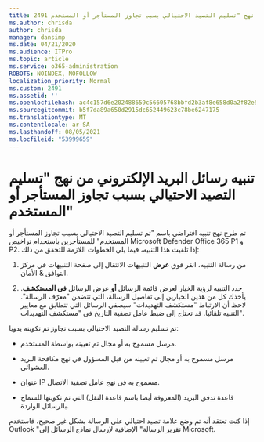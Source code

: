```yaml
---
title: 2491 تنبيه رسائل البريد الإلكتروني من نهج "تسليم التصيد الاحتيالي بسبب تجاوز المستأجر أو المستخدم"
ms.author: chrisda
author: chrisda
manager: dansimp
ms.date: 04/21/2020
ms.audience: ITPro
ms.topic: article
ms.service: o365-administration
ROBOTS: NOINDEX, NOFOLLOW
localization_priority: Normal
ms.custom: 2491
ms.assetid: ''
ms.openlocfilehash: ac4c157d6e202488659c56605768bbfd2b3af8e658d0a2f82e529fdac6763fa9
ms.sourcegitcommit: b5f7da89a650d2915dc652449623c78be6247175
ms.translationtype: MT
ms.contentlocale: ar-SA
ms.lasthandoff: 08/05/2021
ms.locfileid: "53999659"
---
```

# <a name="alert-email-messages-from-the-phish-delivered-due-to-tenant-or-user-override-policy"></a>تنبيه رسائل البريد الإلكتروني من نهج "تسليم التصيد الاحتيالي بسبب تجاوز المستأجر أو المستخدم"

تم طرح نهج تنبيه افتراضي باسم "تم تسليم التصيد الاحتيالي بسبب تجاوز المستأجر أو المستخدم" للمستأجرين باستخدام تراخيص Microsoft Defender Office 365 P1 و P2. إذا تلقيت هذا التنبيه، فيما يلي الخطوات اللازمة للتحقق من ذلك:

1. من رسالة التنبيه، انقر فوق **عرض** التنبيهات الانتقال إلى صفحة التنبيهات في مركز التوافق & الأمان. 

2. حدد التنبيه لرؤية الخيار لعرض قائمة الرسائل **أو** عرض الرسائل **في المستكشف**. يأخذك كل من هذين الخيارين إلى تفاصيل الرسالة، التي تتضمن "معرّف الرسالة". لاحظ أن الارتباط "مستكشف التهديدات" سيصفي الرسائل التي تتطابق مع معايير التنبيه تلقائيا. قد تحتاج إلى ضبط عامل تصفية التاريخ في "مستكشف التهديدات".

تم تسليم رسالة التصيد الاحتيالي بسبب تجاوز تم تكوينه يدويا:

- مرسل مسموح به أو مجال تم تعيينه بواسطة المستخدم.

- مرسل مسموح به أو مجال تم تعيينه من قبل المسؤول في نهج مكافحة البريد العشوائي.

- عنوان IP مسموح به في نهج عامل تصفية الاتصال.

- قاعدة تدفق البريد (المعروفة أيضا باسم قاعدة النقل) التي تم تكوينها للسماح بالرسائل الواردة.

إذا كنت تعتقد أنه تم وضع علامة تصيد احتيالي على الرسالة بشكل غير صحيح، فاستخدم Outlook "تقرير الرسالة" الإضافية لإرسال نماذج الرسائل إلى Microsoft. [](https://support.office.com/article/b5caa9f1-cdf3-4443-af8c-ff724ea719d2)
